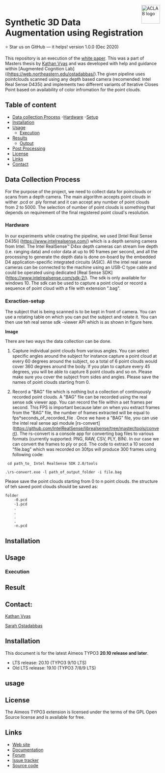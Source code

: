 
<a href="https://web.northeastern.edu/ostadabbas/">
    <img src="https://web.northeastern.edu/ostadabbas/wp-content/uploads/2016/10/logo.png" alt="ACLAB logo" title="AC LAB" align="right" height="60" />
</a>

# Synthetic 3D Data Augmentation using Registration

:star: Star us on GitHub — it helps!
version 1.0.0 (Dec 2020)


This repository is an execution of the [white paper](https://web.northeastern.edu/ostadabbas/). This was a part of Masters thesis by [Kathan Vyas](vyas.k@northeastern.edu) and was developed with help and guidance within [Augmented Cognition Lab]((https://web.northeastern.edu/ostadabbas/).The given pipeline uses pointclouds scanned using any depth based camera (recomended: Intel Real Sense D435i) and implements two different variants of Iterative Closes Point based on availability of color infromation for the point clouds.  


## Table of content

- [Data collection Process](#data-collection-process)
    -[Hardware](#hardware)
    -[Setup](#Exraction-setup)
- [Installation](#Installation)
- [Usage](#Usage)
    - [Execution](#Execution)
- [Results](#Result)
    - [Output](#Output)
- [Post Processing](#Post-Processing)
- [License](#license)
- [Links](#links)
- [Contact](#Contact) 

## Data Collection Process

For the purpose of the project, we need to collect data for poinclouds or scans from a depth camera. The main algorithm accepts point clouds in wither .pcd or .ply format and it can accept any number of point clouds from 2 to 5000. The selection of number of point clouds is something that depends on requirement of the final registered point cloud's resolution.

### Hardware

In our experiments while creating the pipeline, we used [Intel Real Sense D435i] (https://www.intelrealsense.com/) which is a depth sensing camera from Intel. The Intel RealSense™ D4xx depth cameras can stream live depth (i.e. ranging data) and color data at up to 90 frames per second, and all the processing to generate the depth data is done on-board by the embedded D4 application-specific integrated circuits (ASIC). All the intel real sense cameras can be connected to the machine using an USB-C type cable and could be operated using dedicated [Real Sense SDK] (https://www.intelrealsense.com/sdk-2/). The sdk is only available for windows 10. The sdk can be used to capture a point cloud or record a sequence of point cloud with a file with extension ".bag". 

### Exraction-setup

The subject that is being scanned is to be kept in front of camera. You can use a rotating table on which you can put the subject and rotate it. You can then use teh real sense sdk -viewer API which is as shown in figure here.

**Image**

There are two ways the data collection can be done. 
1) Capture individual point clouds from various angles. You can select specific angles around the subject for instance capture a point cloud at every 60 degrees around the subject, so a total of 6 point clouds would cover 360 degrees around the body. If you plan to capture every 45 degrees, you will be able to capture 8 point clouds and so on. Please make sure you cover the subject from sides and angles. Please save the names of point clouds starting from 0. 

2) Record a "BAG" file which is nothing but a collection of continuously recorded point clouds. A "BAG" file can be recorded using the real sense sdk viewer app. You can record the file within a set frames per second. This FPS is important because later on when you extract frames from the "BAG" file, the number of frames extracted will be equal to fps*seconds_of_recorded_file . Once we have a "BAG" file, you can use the intel real sense api module [rs-convert] (https://github.com/IntelRealSense/librealsense/tree/master/tools/convert). The rs-convert is a console app for converting bag files to various formats (currently supported: PNG, RAW, CSV, PLY, BIN). In our case we can convert the frames to ply or pcd. The code to extract a  10 second "file.bag" which was recorded on 30fps will produce 300 frames using following code:

```
 cd path_to_ Intel RealSense SDK 2.0/tools

.\rs-convert.exe -l path_of_output_folder -i file.bag

```

Please save the point clouds starting from 0 to n point clouds. the structure of teh saved point clouds should be saved as:


```
folder
    -0.pcd
    -1.pcd
    .
    .
    .
    .
    -n.pcd
```

## Installation


## Usage

### Execution

## Result



## Contact: 
[Kathan Vyas](vyas.k@northeastern.edu)

[Sarah Ostadabbas](ostadabbas@ece.neu.edu)

## Installation

This document is for the latest Aimeos TYPO3 **20.10 release and later**.

- LTS release: 20.10 (TYPO3 9/10 LTS)
- Old LTS release: 19.10 (TYPO3 7/8/9 LTS)


## usage

## License

The Aimeos TYPO3 extension is licensed under the terms of the GPL Open Source
license and is available for free.

## Links

* [Web site](https://aimeos.org/integrations/typo3-shop-extension/)
* [Documentation](https://aimeos.org/docs/TYPO3)
* [Forum](https://aimeos.org/help/typo3-extension-f16/)
* [Issue tracker](https://github.com/aimeos/aimeos-typo3/issues)
* [Source code](https://github.com/aimeos/aimeos-typo3)
